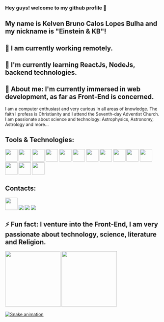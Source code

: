 ### Hey guys! welcome to my github profile 👋
## My name is Kelven Bruno Calos Lopes Bulha and my nickname is "Einstein & KB"!

<!--
**kelven939/kelven939** is a ✨ _special_ ✨ repository because its `README.md` (this file) appears on your GitHub profile.

Here are some ideas to get you started:

- 🔭 I’m currently working on ...
- 🌱 I’m currently learning ...
- 👯 I’m looking to collaborate on ...
- 🤔 I’m looking for help with ...
- 💬 Ask me about ...
- 📫 How to reach me: ...
- 😄 Pronouns: ...
- ⚡ Fun fact: ...
-->
## 🔭 I am currently working remotely.
## 🌱 I'm currently learning ReactJs, NodeJs, backend technologies.
## 💬 About me: I'm currently immersed in web development, as far as Front-End is concerned.
I am a computer enthusiast and very curious in all areas of knowledge. The faith I profess is Christianity and I attend the Seventh-day Adventist Church.
I am passionate about science and technology: Astrophysics, Astronomy, Astrology and more...

## Tools & Technologies:

<img src="https://cdn.jsdelivr.net/gh/devicons/devicon/icons/git/git-original.svg" width="40" height="40" />

<img src="https://cdn.jsdelivr.net/gh/devicons/devicon/icons/github/github-original.svg" width="40" height="40" />

<img src="https://cdn.jsdelivr.net/gh/devicons/devicon/icons/trello/trello-plain.svg"  width="40" height="40" />

<img src="https://cdn.jsdelivr.net/gh/devicons/devicon/icons/vscode/vscode-original.svg" width="40" height="40" />

<img src="https://cdn.jsdelivr.net/gh/devicons/devicon/icons/bootstrap/bootstrap-original.svg" width="40" heigth="40" />

<img src="https://cdn.jsdelivr.net/gh/devicons/devicon/icons/bulma/bulma-plain.svg" width="40" heigth="40" />

<img src="https://cdn.jsdelivr.net/gh/devicons/devicon/icons/css3/css3-original.svg"  width="40" heigth="40" />
 
<img src="https://cdn.jsdelivr.net/gh/devicons/devicon/icons/html5/html5-original.svg" width="40" heigth="40" />

<img src="https://cdn.jsdelivr.net/gh/devicons/devicon/icons/javascript/javascript-original.svg" width="40" heigth="40" />

<img src="https://cdn.jsdelivr.net/gh/devicons/devicon/icons/jquery/jquery-original.svg"  width="40" heigth="40" />

<img src="https://cdn.jsdelivr.net/gh/devicons/devicon/icons/nodejs/nodejs-original.svg"  width="40" heigth="40" />

<img src="https://cdn.jsdelivr.net/gh/devicons/devicon/icons/react/react-original.svg" width="40" heigth="40" />

<img src="https://cdn.jsdelivr.net/gh/devicons/devicon/icons/typescript/typescript-original.svg" width="40" heigth="40" />

<img src="https://cdn.jsdelivr.net/gh/devicons/devicon/icons/photoshop/photoshop-plain.svg" width="40" heigth="40" />

## Contacts:

<div>
<a href="https://instagram.com/https://www.facebook.com/kelveneinstein.einstein" target="_blank"><img src="https://cdn.jsdelivr.net/gh/devicons/devicon/icons/facebook/facebook-original.svg" width="40" heigth="40" target="_blank" /></a>
<a href="https://instagram.com/kelvenbulha" target="_blank"><img src="https://img.shields.io/badge/-Instagram-%23E4405F?style=for-the-badge&logo=instagram&logoColor=white" target="_blank"></a>
<a href = "mailto:alberteinstein01jr@gmail.com"><img src="https://img.shields.io/badge/Gmail-D14836?style=for-the-badge&logo=gmail&logoColor=white" target="_blank"></a>
<a href="https://www.linkedin.com/in/https://www.linkedin.com/in/kelven-bulha-b4b3a1272" target="_blank"><img src="https://img.shields.io/badge/-LinkedIn-%230077B5?style=for-the-badge&logo=linkedin&logoColor=white" target="_blank"></a>   
</div>

## ⚡ Fun fact: I venture into the Front-End, I am very passionate about technology, science, literature and Religion.
<div>
  
<a href="https://github.com/seu-usuário-aqui">
<img height="180em" src="https://github-readme-stats.vercel.app/api/top-langs/?kelven939-aqui&layout=compact&langs_count=7&theme=dracula"/>
<img height="180em" src="https://github-readme-stats.vercel.app/api?kelven939-aqui&show_icons=true&theme=dracula&include_all_commits=true&count_private=true"/>
</div>
  
  ![Snake animation](https://github.com/seu-usuário-aqui/kelven939/blob/output/github-contribution-grid-snake.svg)

